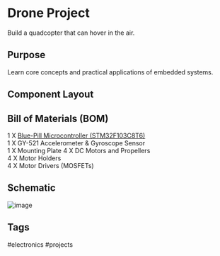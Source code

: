 # Drone Project

Build a quadcopter that can hover in the air.  

## Purpose
Learn core concepts and practical applications of embedded systems.  

## Component Layout

## Bill of Materials (BOM)
1 X [Blue-Pill Microcontroller (STM32F103C8T6)](../202306171654/README.md)  
1 X GY-521 Accelerometer & Gyroscope Sensor  
1 X Mounting Plate
4 X DC Motors and Propellers  
4 X Motor Holders  
4 X Motor Drivers (MOSFETs)  

## Schematic
![image](https://s3.us-west-1.amazonaws.com/zettelimages/Sat_Jun_17_10:11:23_AM_PDT_2023.png)

## Tags
#electronics #projects
